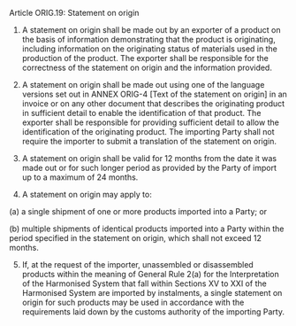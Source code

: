 Article ORIG.19: Statement on origin

1.	A statement on origin shall be made out by an exporter of a product on the basis of information demonstrating that the product is originating, including information on the originating status of materials used in the production of the product. The exporter shall be responsible for the correctness of the statement on origin and the information provided.
 

2.	A statement on origin shall be made out using one of the language versions set out in ANNEX ORIG-4 [Text of the statement on origin] in an invoice or on any other document that describes the originating product in sufficient detail to enable the identification of that product. The exporter shall be responsible for providing sufficient detail to allow the identification of the originating product. The importing Party shall not require the importer to submit a translation of the statement on origin.

3.	A statement on origin shall be valid for 12 months from the date it was made out or for such longer period as provided by the Party of import up to a maximum of 24 months.

4.	A statement on origin may apply to:

(a)	a single shipment of one or more products imported into a Party; or

(b)	multiple shipments of identical products imported into a Party within the period specified in the statement on origin, which shall not exceed 12 months.

5.	If, at the request of the importer, unassembled or disassembled products within the meaning of General Rule 2(a) for the Interpretation of the Harmonised System that fall within Sections XV to XXI of the Harmonised System are imported by instalments, a single statement on origin for such products may be used in accordance with the requirements laid down by the customs authority of the importing Party.
